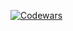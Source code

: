 [![Codewars](https://github.r2v.ch/codewars?user=Whitris&top_languages=true&hide_clan=true&theme=gradient_midnight_puple)](https://www.codewars.com/users/Whitris)

<!--
**Whitris/Whitris** is a ✨ _special_ ✨ repository because its `README.md` (this file) appears on your GitHub profile.

Here are some ideas to get you started:

- 🔭 I’m currently working on ...
- 🌱 I’m currently learning ...
- 👯 I’m looking to collaborate on ...
- 🤔 I’m looking for help with ...
- 💬 Ask me about ...
- 📫 How to reach me: ...
- 😄 Pronouns: ...
- ⚡ Fun fact: ...
-->
